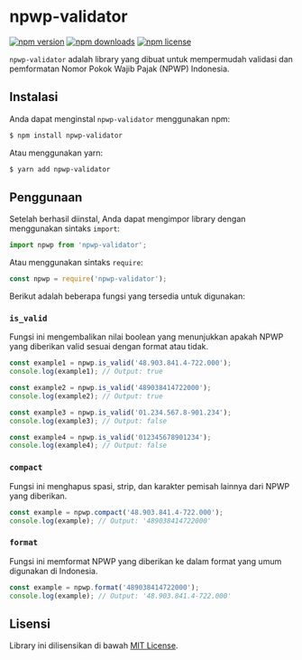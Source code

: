# npwp-validator

[![npm version](https://img.shields.io/npm/v/npwp-validator.svg?style=flat-square)](https://www.npmjs.org/package/npwp-validator)
[![npm downloads](https://img.shields.io/npm/dt/npwp-validator.svg?style=flat-square)](https://npm-stat.com/charts.html?package=npwp-validator)
[![npm license](https://img.shields.io/npm/l/npwp-validator?style=flat-square&color=red)](https://github.com/ibamibrhm/npwp-validator/blob/master/LICENSE)

`npwp-validator` adalah library yang dibuat untuk mempermudah validasi dan pemformatan Nomor Pokok Wajib Pajak (NPWP) Indonesia.

## Instalasi

Anda dapat menginstal `npwp-validator` menggunakan npm:

```bash
$ npm install npwp-validator
```

Atau menggunakan yarn:

```bash
$ yarn add npwp-validator
```

## Penggunaan

Setelah berhasil diinstal, Anda dapat mengimpor library dengan menggunakan sintaks `import`:

```js
import npwp from 'npwp-validator';
```

Atau menggunakan sintaks `require`:

```js
const npwp = require('npwp-validator');
```

Berikut adalah beberapa fungsi yang tersedia untuk digunakan:

### `is_valid`
Fungsi ini mengembalikan nilai boolean yang menunjukkan apakah NPWP yang diberikan valid sesuai dengan format atau tidak.

```js
const example1 = npwp.is_valid('48.903.841.4-722.000');
console.log(example1); // Output: true

const example2 = npwp.is_valid('489038414722000');
console.log(example2); // Output: true

const example3 = npwp.is_valid('01.234.567.8-901.234');
console.log(example3); // Output: false

const example4 = npwp.is_valid('012345678901234');
console.log(example4); // Output: false
```

### `compact`
Fungsi ini menghapus spasi, strip, dan karakter pemisah lainnya dari NPWP yang diberikan.

```js
const example = npwp.compact('48.903.841.4-722.000');
console.log(example); // Output: '489038414722000'
```

### `format`
Fungsi ini memformat NPWP yang diberikan ke dalam format yang umum digunakan di Indonesia.

```js
const example = npwp.format('489038414722000');
console.log(example); // Output: '48.903.841.4-722.000'
```

## Lisensi

Library ini dilisensikan di bawah [MIT License](https://github.com/ibamibrhm/npwp-validator/blob/master/LICENSE).
